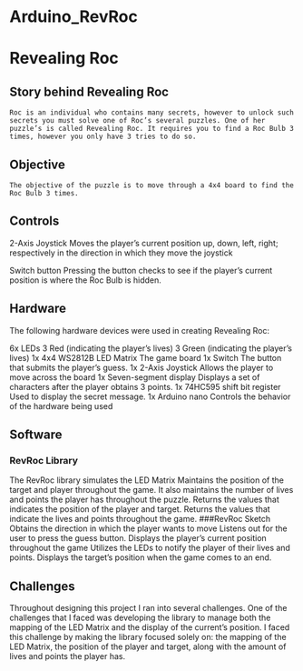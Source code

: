 # Arduino_RevRoc


# Revealing Roc

## Story behind Revealing Roc

	Roc is an individual who contains many secrets, however to unlock such secrets you must solve one of Roc’s several puzzles. One of her puzzle’s is called Revealing Roc. It requires you to find a Roc Bulb 3 times, however you only have 3 tries to do so. 

## Objective

	The objective of the puzzle is to move through a 4x4 board to find the Roc Bulb 3 times.

## Controls


2-Axis Joystick
	Moves the player’s current position up, down, left, right; respectively in the direction in which they move the joystick

Switch button
	Pressing the button checks to see if the player’s current position is where the Roc Bulb is hidden.


## Hardware
The following hardware devices were used in creating Revealing Roc:

6x LEDs
3 Red (indicating the player’s lives)
3 Green (indicating the player’s lives)
1x 4x4 WS2812B LED Matrix
The game board
1x Switch
The button that submits the player’s guess.
1x 2-Axis Joystick
Allows the player to move across the board
1x Seven-segment display
Displays a set of characters after the player obtains 3 points.
1x 74HC595 shift bit register
Used to display the secret message.
1x Arduino nano
Controls the behavior of the hardware being used

## Software

### RevRoc Library
The RevRoc library simulates the LED Matrix
Maintains the position of the target and player throughout the game. It also maintains the number of lives and points the player has throughout the puzzle.
Returns the values that indicates the position of the player and target.
Returns the values that indicate the lives and points throughout the game.
###RevRoc Sketch
Obtains the direction in which the player wants to move
Listens out for the user to press the guess button.
Displays the player’s current position throughout the game
Utilizes the LEDs to notify the player of their lives and points.
Displays the target’s position when the game comes to an end.


## Challenges

Throughout designing this project I ran into several challenges. One of the challenges that I faced was developing the library to manage both the mapping of the LED Matrix and the display of the current’s position. I faced this challenge by making the library focused solely on: the mapping of the LED Matrix, the position of the player and target, along with the amount of lives and points the player has.

